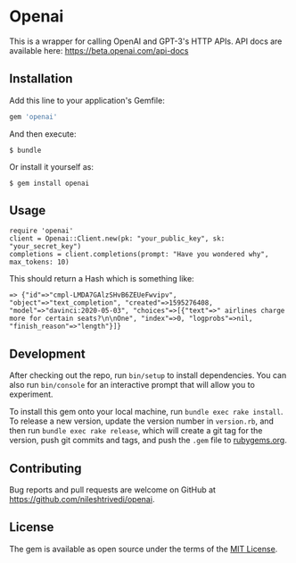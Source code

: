 # Openai

This is a wrapper for calling OpenAI and GPT-3's HTTP APIs. API docs are available here: https://beta.openai.com/api-docs

## Installation

Add this line to your application's Gemfile:

```ruby
gem 'openai'
```

And then execute:

    $ bundle

Or install it yourself as:

    $ gem install openai

## Usage

```
require 'openai'
client = Openai::Client.new(pk: "your_public_key", sk: "your_secret_key")
completions = client.completions(prompt: "Have you wondered why", max_tokens: 10)
```

This should return a Hash which is something like:

```
=> {"id"=>"cmpl-LMDA7GAlzSHvB6ZEUeFwvipv", "object"=>"text_completion", "created"=>1595276408, "model"=>"davinci:2020-05-03", "choices"=>[{"text"=>" airlines charge more for certain seats?\n\nOne", "index"=>0, "logprobs"=>nil, "finish_reason"=>"length"}]}

```

## Development

After checking out the repo, run `bin/setup` to install dependencies. You can also run `bin/console` for an interactive prompt that will allow you to experiment.

To install this gem onto your local machine, run `bundle exec rake install`. To release a new version, update the version number in `version.rb`, and then run `bundle exec rake release`, which will create a git tag for the version, push git commits and tags, and push the `.gem` file to [rubygems.org](https://rubygems.org).

## Contributing

Bug reports and pull requests are welcome on GitHub at https://github.com/nileshtrivedi/openai.

## License

The gem is available as open source under the terms of the [MIT License](https://opensource.org/licenses/MIT).
